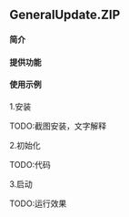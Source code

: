## GeneralUpdate.ZIP

#### 简介



#### 提供功能



#### 使用示例

1.安装

TODO:截图安装，文字解释

2.初始化

TODO:代码

3.启动

TODO:运行效果